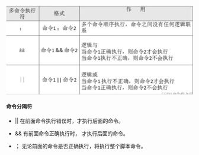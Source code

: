 ![pics1](../pics/1.png)

#### 命令分隔符

- || 在前面命令执行错误时，才执行后面的命令。

- && 有前面命令正确执行时， 才执行后面的命令。

- ； 无论前面的命令是否正确执行，将执行整个脚本命令。